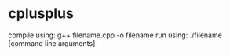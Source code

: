 # cplusplus
compile using: g++ filename.cpp -o filename
run using: ./filename [command line arguments]
